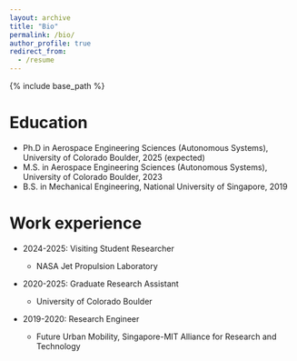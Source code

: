 ```yaml
---
layout: archive
title: "Bio"
permalink: /bio/
author_profile: true
redirect_from:
  - /resume
---
```


{% include base_path %}

Education
======
* Ph.D in Aerospace Engineering Sciences (Autonomous Systems), University of Colorado Boulder, 2025 (expected)
* M.S. in Aerospace Engineering Sciences (Autonomous Systems), University of Colorado Boulder, 2023
* B.S. in Mechanical Engineering, National University of Singapore, 2019

Work experience
======
* 2024-2025: Visiting Student Researcher
  * NASA Jet Propulsion Laboratory

* 2020-2025: Graduate Research Assistant
  * University of Colorado Boulder

* 2019-2020: Research Engineer
  * Future Urban Mobility, Singapore-MIT Alliance for Research and Technology
  
<!-- Skills
======
* Skill 1
* Skill 2
  * Sub-skill 2.1
  * Sub-skill 2.2
  * Sub-skill 2.3
* Skill 3

Publications
======
  <ul>{% for post in site.publications reversed %}
    {% include archive-single-cv.html %}
  {% endfor %}</ul>
  
Talks
======
  <ul>{% for post in site.talks reversed %}
    {% include archive-single-talk-cv.html  %}
  {% endfor %}</ul>
  
Teaching
======
  <ul>{% for post in site.teaching reversed %}
    {% include archive-single-cv.html %}
  {% endfor %}</ul>
  
Service and leadership
======
* Currently signed in to 43 different slack teams -->
